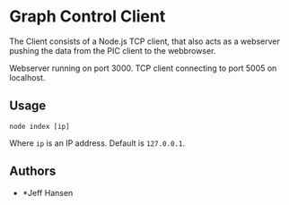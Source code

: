 # Graph Control Client

The Client consists of a Node.js TCP client, that also acts as a webserver
pushing the data from the PIC client to the webbrowser.

Webserver running on port 3000. TCP client connecting to port 5005 on localhost.

## Usage

```
node index [ip]
```

Where `ip` is an IP address. Default is `127.0.0.1`.

## Authors

* *Jeff Hansen